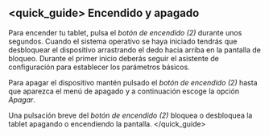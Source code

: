 ## <quick_guide> Encendido y apagado

Para encender tu tablet, pulsa el *botón de encendido (2)* durante unos segundos. Cuando el sistema operativo se haya iniciado tendrás que desbloquear el dispositivo arrastrando el dedo hacia arriba en la pantalla de bloqueo. Durante el primer inicio deberás seguir el asistente de configuración para establecer los parámetros básicos.

Para apagar el dispositivo mantén pulsado el *botón de encendido (2)* hasta que aparezca el menú de apagado y a continuación escoge la opción *Apagar*. 

Una pulsación breve del *botón de encendido (2)* bloquea o desbloquea la tablet apagando o encendiendo la pantalla.
</quick_guide>
